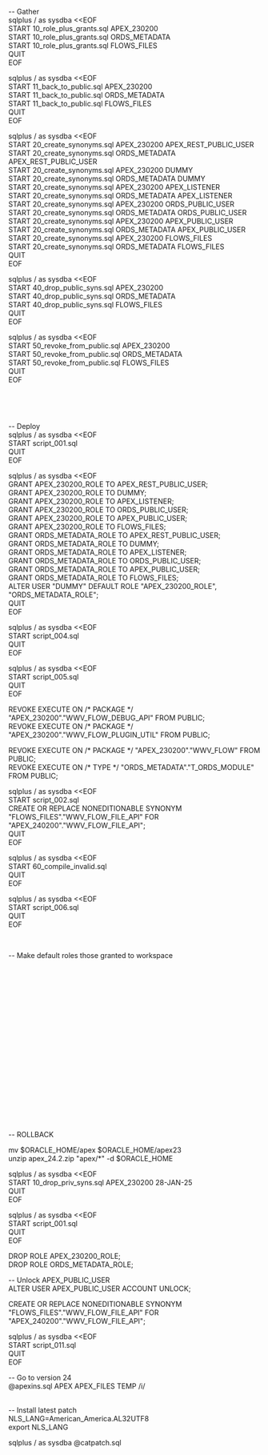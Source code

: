 <p>-- Gather<br />sqlplus / as sysdba &lt;&lt;EOF<br />START 10_role_plus_grants.sql APEX_230200<br />START 10_role_plus_grants.sql ORDS_METADATA<br />START 10_role_plus_grants.sql FLOWS_FILES<br />QUIT<br />EOF</p>
<p>sqlplus / as sysdba &lt;&lt;EOF<br />START 11_back_to_public.sql APEX_230200<br />START 11_back_to_public.sql ORDS_METADATA<br />START 11_back_to_public.sql FLOWS_FILES<br />QUIT<br />EOF</p>
<p>sqlplus / as sysdba &lt;&lt;EOF<br />START 20_create_synonyms.sql APEX_230200 APEX_REST_PUBLIC_USER<br />START 20_create_synonyms.sql ORDS_METADATA APEX_REST_PUBLIC_USER<br />START 20_create_synonyms.sql APEX_230200 DUMMY<br />START 20_create_synonyms.sql ORDS_METADATA DUMMY<br />START 20_create_synonyms.sql APEX_230200 APEX_LISTENER<br />START 20_create_synonyms.sql ORDS_METADATA APEX_LISTENER<br />START 20_create_synonyms.sql APEX_230200 ORDS_PUBLIC_USER<br />START 20_create_synonyms.sql ORDS_METADATA ORDS_PUBLIC_USER<br />START 20_create_synonyms.sql APEX_230200 APEX_PUBLIC_USER<br />START 20_create_synonyms.sql ORDS_METADATA APEX_PUBLIC_USER<br />START 20_create_synonyms.sql APEX_230200 FLOWS_FILES<br />START 20_create_synonyms.sql ORDS_METADATA FLOWS_FILES<br />QUIT<br />EOF</p>
<p>sqlplus / as sysdba &lt;&lt;EOF<br />START 40_drop_public_syns.sql APEX_230200<br />START 40_drop_public_syns.sql ORDS_METADATA<br />START 40_drop_public_syns.sql FLOWS_FILES<br />QUIT<br />EOF</p>
<p>sqlplus / as sysdba &lt;&lt;EOF<br />START 50_revoke_from_public.sql APEX_230200<br />START 50_revoke_from_public.sql ORDS_METADATA<br />START 50_revoke_from_public.sql FLOWS_FILES<br />QUIT<br />EOF</p>
<p>&nbsp;</p>
<p>&nbsp;</p>
<p>-- Deploy<br />sqlplus / as sysdba &lt;&lt;EOF<br />START script_001.sql<br />QUIT<br />EOF</p>
<p>sqlplus / as sysdba &lt;&lt;EOF<br />GRANT APEX_230200_ROLE TO APEX_REST_PUBLIC_USER;<br />GRANT APEX_230200_ROLE TO DUMMY;<br />GRANT APEX_230200_ROLE TO APEX_LISTENER;<br />GRANT APEX_230200_ROLE TO ORDS_PUBLIC_USER;<br />GRANT APEX_230200_ROLE TO APEX_PUBLIC_USER;<br />GRANT APEX_230200_ROLE TO FLOWS_FILES;<br />GRANT ORDS_METADATA_ROLE TO APEX_REST_PUBLIC_USER;<br />GRANT ORDS_METADATA_ROLE TO DUMMY;<br />GRANT ORDS_METADATA_ROLE TO APEX_LISTENER;<br />GRANT ORDS_METADATA_ROLE TO ORDS_PUBLIC_USER;<br />GRANT ORDS_METADATA_ROLE TO APEX_PUBLIC_USER;<br />GRANT ORDS_METADATA_ROLE TO FLOWS_FILES;<br />ALTER USER "DUMMY" DEFAULT ROLE "APEX_230200_ROLE", "ORDS_METADATA_ROLE";<br />QUIT<br />EOF</p>
<p>sqlplus / as sysdba &lt;&lt;EOF<br />START script_004.sql<br />QUIT<br />EOF</p>
<p>sqlplus / as sysdba &lt;&lt;EOF<br />START script_005.sql<br />QUIT<br />EOF</p>
<p>REVOKE EXECUTE ON /* PACKAGE */ "APEX_230200"."WWV_FLOW_DEBUG_API" FROM PUBLIC;<br />REVOKE EXECUTE ON /* PACKAGE */ "APEX_230200"."WWV_FLOW_PLUGIN_UTIL" FROM PUBLIC;</p>
<p>REVOKE EXECUTE ON /* PACKAGE */ "APEX_230200"."WWV_FLOW" FROM PUBLIC;<br />REVOKE EXECUTE ON /* TYPE */ "ORDS_METADATA"."T_ORDS_MODULE" FROM PUBLIC;</p>
<p>sqlplus / as sysdba &lt;&lt;EOF<br />START script_002.sql<br />CREATE OR REPLACE NONEDITIONABLE SYNONYM "FLOWS_FILES"."WWV_FLOW_FILE_API" FOR "APEX_240200"."WWV_FLOW_FILE_API";<br />QUIT<br />EOF</p>
<p>sqlplus / as sysdba &lt;&lt;EOF<br />START 60_compile_invalid.sql<br />QUIT<br />EOF</p>
<p>sqlplus / as sysdba &lt;&lt;EOF<br />START script_006.sql<br />QUIT<br />EOF</p>
<p>&nbsp;</p>
<p>-- Make default roles those granted to workspace</p>
<p>&nbsp;</p>
<p>&nbsp;</p>
<p>&nbsp;</p>
<p>&nbsp;</p>
<p>&nbsp;</p>
<p>&nbsp;</p>
<p>&nbsp;</p>
<p>&nbsp;</p>
<p>&nbsp;</p>
<p>&nbsp;</p>
<p><br />-- ROLLBACK</p>
<p>mv $ORACLE_HOME/apex $ORACLE_HOME/apex23<br />unzip apex_24.2.zip "apex/*" -d $ORACLE_HOME</p>
<p>sqlplus / as sysdba &lt;&lt;EOF<br />START 10_drop_priv_syns.sql APEX_230200 28-JAN-25<br />QUIT<br />EOF</p>
<p>sqlplus / as sysdba &lt;&lt;EOF<br />START script_001.sql<br />QUIT<br />EOF</p>
<p>DROP ROLE APEX_230200_ROLE;<br />DROP ROLE ORDS_METADATA_ROLE;</p>
<p>-- Unlock APEX_PUBLIC_USER<br />ALTER USER APEX_PUBLIC_USER ACCOUNT UNLOCK;</p>
<p>CREATE OR REPLACE NONEDITIONABLE SYNONYM "FLOWS_FILES"."WWV_FLOW_FILE_API" FOR "APEX_240200"."WWV_FLOW_FILE_API";</p>
<p>sqlplus / as sysdba &lt;&lt;EOF<br />START script_011.sql<br />QUIT<br />EOF</p>
<p>-- Go to version 24<br />@apexins.sql APEX APEX_FILES TEMP /i/</p>
<p><br />-- Install latest patch<br />NLS_LANG=American_America.AL32UTF8<br />export NLS_LANG</p>
<p>sqlplus / as sysdba @catpatch.sql</p>
<p>&nbsp;</p>
<p>&nbsp;</p>